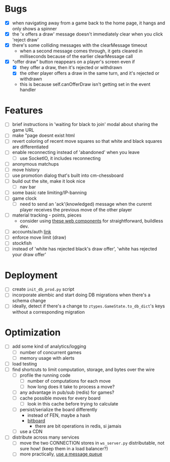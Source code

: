 # Bugs
- [x] when navigating away from a game back to the home page, it hangs and only shows a spinner
- [x] the 'x offers a draw' message doesn't immediately clear when you click 'reject draw'
- [x] there's some colliding messages with the clearMessage timeout
  - when a second message comes through, it gets cleared in milliseconds because of the earlier clearMessage call
- [x] "offer draw" button reappears on a player's screen even if 
   - [x] they offer a draw, then it's rejected or withdrawn
   - [x] the other player offers a draw in the same turn, and it's rejected or withdrawn
   - this is because self.canOfferDraw isn't getting set in the event handler

# Features
- [ ] brief instructions in 'waiting for black to join' modal about sharing the game URL
- [ ] make "page doesnt exist html
- [ ] revert coloring of recent move squares so that white and black squares are differentiated
- [ ] enable reconnecting instead of 'abandoned' when you leave
  - [ ] use SocketIO, it includes reconnecting
- [ ] anonymous matchups
- [ ] move history
- [ ] use promotion dialog that's built into cm-chessboard
- [ ] build out the site, make it look nice
  - [ ] nav bar
- [ ] some basic rate limiting/IP-banning
- [ ] game clock
  - [ ] need to send an 'ack'(knowledged) message when the curernt player receives the previous move of the other player
- [ ] material tracking - points, pieces
  - consider using [these web components](https://shoelace.style/) for straightforward, buildless dev.
- [ ] accounts/auth [link](https://websockets.readthedocs.io/en/10.4/topics/authentication.html#sending-credentials)
- [ ] enforce move limit (draw)
- [ ] stockfish
- [ ] instead of 'white has rejected black's draw offer', 'white has rejected your draw offer'

# Deployment
- [ ] create `init_db_prod.py` script 
- [ ] incorporate alembic and start doing DB migrations when there's a schema change
- [ ] ideally, detect if there's a change to `ztypes.GameState.to_db_dict`'s keys without a corresponding migration

# Optimization
- [ ] add some kind of analytics/logging
  - [ ] number of concurrent games
  - [ ] memory usage with alerts
- [ ] load testing
- [ ] find shortcuts to limit computation, storage, and bytes over the wire
  - [ ] profile the running code
    - [ ] number of computations for each move
    - [ ] how long does it take to process a move?
  - [ ] any advantage in pub/sub (redis) for games?
  - [ ] cache possible moves for every board
    - [ ] look in this cache before trying to calculate
  - [ ] persist/serialize the board differently
    - instead of FEN, maybe a hash
    - [bitboard](https://blog.devgenius.io/improve-as-a-software-engineer-by-writing-a-chess-engine-c360109371aa)
      - there are bit operations in redis, si jamais
  - [ ] use a CDN
- [ ] distribute across many services
  - [ ] move the two CONNECTION stores in `ws_server.py` distributable, not sure how! (keep them in a load balancer?)
  - [ ] more practically, [use a message queue](https://stackoverflow.com/a/44428469)
